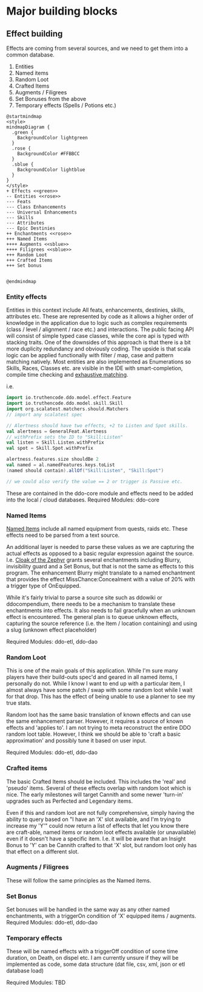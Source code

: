 # Major building blocks

## Effect building

Effects are coming from several sources, and we need to get them into a common database.

1. Entities
2. Named items
3. Random Loot
4. Crafted Items
5. Augments / Filigrees
6. Set Bonuses from the above
7. Temporary effects (Spells / Potions etc.)

```plantuml
@startmindmap
<style>
mindmapDiagram {
  .green {
    BackgroundColor lightgreen
  }
  .rose {
    BackgroundColor #FFBBCC
  }
  .sblue {
    BackgroundColor lightblue
  }
}
</style>
+ Effects <<green>>
-- Entities <<rose>>
--- Feats
--- Class Enhancements
--- Universal Enhancements
--- Skills
--- Attributes
--- Epic Destinies
++ Enchantments <<rose>>
+++ Named Items
++++ Augments <<sblue>>
++++ Filigrees <<sblue>>
+++ Random Loot 
+++ Crafted Items
+++ Set bonus 


@endmindmap

```
### Entity effects

Entities in this context include All feats, enhancements, destinies, skills, attributes etc. These are represented by
code as it allows a higher order of knowledge in the application due to logic such as complex requirements (class /
level / alignment / race etc.) and interactions. The public facing API will consist of simple typed case classes, while
the core api is typed with stacking traits. One of the downsides of this approach is that there is a bit more duplicity
redundancy and obviously coding. The upside is that scala logic can be applied functionally with filter / map, case and
pattern matching natively. Most entities are also implemented as Enumerations so Skills, Races, Classes etc. are visible
in the IDE with smart-completion, compile time checking
and [exhaustive matching](https://docs.scala-lang.org/tour/pattern-matching.html).

i.e.

```scala
import io.truthencode.ddo.model.effect.Feature
import io.truthencode.ddo.model.skill.Skill
import org.scalatest.matchers.should.Matchers
// import any scalatest spec

// Alertness should have two effects, +2 to Listen and Spot skills.
val alertness = GeneralFeat.Alertness
// withPrefix sets the ID to "Skill:Listen"
val listen = Skill.Listen.withPrefix
val spot = Skill.Spot.withPrefix

alertness.features.size shouldBe 2
val named = al.namedFeatures.keys.toList
(named should contain).allOf("Skill:Listen", "Skill:Spot")

// we could also verify the value == 2 or trigger is Passive etc.
```

These are contained in the ddo-core module and effects need to be added into the local / cloud databases. Required
Modules: ddo-core

### Named Items

[Named Items](https://ddowiki.com/page/Category:Named_items_by_update) include all named equipment from quests, raids etc. These effects need to be parsed from a text source.

An additional layer is needed to parse these values as we are capturing the actual effects as opposed to a basic regular
expression against the source. I.e. [Cloak of the Zephyr](https://ddowiki.com/page/Item:Cloak_of_the_Zephyr) grants
several enchantments including Blurry, invisibility guard and a Set Bonus, but that is not the same as effects to this
program. The enhancement Blurry might translate to a named enchantment that provides the effect MissChance:Concealment
with a value of 20% with a trigger type of OnEquipped.

While it's fairly trivial to parse a source site such as ddowiki or ddocompendium, there needs to be a mechanism to
translate these enchantments into effects. It also needs to fail gracefully when an unknown effect is encountered. The
general plan is to queue unknown effects, capturing the source reference (i.e. the Item / location containing) and using
a slug (unknown effect placeholder)

Required Modules: ddo-etl, ddo-dao

### Random Loot

This is one of the main goals of this application. While I'm sure many players have their build-outs spec'd and geared
in all named items, I personally do not. While I know I want to end up with a particular item, I almost always have some
patch / swap with some random loot while I wait for that drop. This has the effect of being unable to use a planner to
see my true stats.

Random loot has the same basic translation of known effects and can use the same enhancement parser. However, it
requires a source of known effects and 'applies to'. I am not trying to meta reconstruct the entire DDO random loot
table. However, I think we should be able to 'craft a basic approximation' and possibly tune it based on user input.

Required Modules: ddo-etl, ddo-dao

### Crafted items

The basic Crafted Items should be included. This includes the 'real' and 'pseudo' items. Several of these effects
overlap with random loot which is nice. The early milestones will target Cannith and some newer 'turn-in' upgrades such
as Perfected and Legendary items.

Even if this and random loot are not fully comprehensive, simply having the ability to query based on "I have an 'X'
slot available, and I'm trying to increase my 'Y'" could now return a list of effects that let you know there are
craft-able, named items or random loot effects available (or unavailable) even if it doesn't have a specific item. I.e.
it will be aware that an Insight Bonus to 'Y' can be Cannith crafted to that 'X' slot, but random loot only has that
effect on a different slot.  

### Augments / Filigrees

These will follow the same principles as the Named items.

### Set Bonus

Set bonuses will be handled in the same way as any other named enchantments, with a triggerOn condition of 'X' equipped items / augments.
Required Modules: ddo-etl, ddo-dao


### Temporary effects

These will be named effects with a triggerOff condition of some time duration, on Death, on dispel etc.
I am currently unsure if they will be implemented as code, some data structure (dat file, csv, xml, json or etl database load)

Required Modules: TBD
